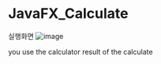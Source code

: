 # JavaFX_Calculate
실행화면
![image](https://user-images.githubusercontent.com/115298517/214773469-022af098-3a6b-4bb6-8a2d-53275b0dc265.png)

you use the calculator result of the calculate
